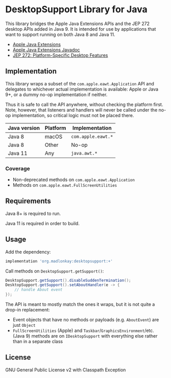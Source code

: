 # DesktopSupport Library for Java

This library bridges the Apple Java Extensions APIs and the JEP 272 desktop APIs
added in Java 9. It is intended for use by applications that want to support
running on both Java 8 and Java 11.

- [Apple Java Extensions](https://developer.apple.com/library/archive/samplecode/AppleJavaExtensions/Introduction/Intro.html)
- [Apple Java Extensions Javadoc](https://coderanch.com/how-to/javadoc/appledoc/api/)
- [JEP 272: Platform-Specific Desktop Features](https://openjdk.java.net/jeps/272)

## Implementation

This library wraps a subset of the `com.apple.eawt.Application` API and
delegates to whichever actual implementation is available: Apple or Java 9+, or
a dummy no-op implementation if neither.

Thus it is safe to call the API anywhere, without checking the platform
first. Note, however, that listeners and handlers will never be called under the
no-op implementation, so critical logic must not be placed there.

| Java version | Platform | Implementation     |
|--------------|----------|----------------    |
| Java 8       | macOS    | `com.apple.eawt.*` |
| Java 8       | Other    | No-op              |
| Java 11      | Any      | `java.awt.*`       |

### Coverage

- Non-deprecated methods on `com.apple.eawt.Application`
- Methods on `com.apple.eawt.FullScreenUtilities`

## Requirements

Java 8+ is required to run.

Java 11 is required in order to build.

## Usage

Add the dependency:

```groovy
implementation 'org.madlonkay:desktopsupport:+'
```

Call methods on `DesktopSupport.getSupport()`:

```java
DesktopSupport.getSupport().disableSuddenTermination();
DesktopSupport.getSupport().setAboutHandler(e -> {
    // handle About event
});
```

The API is meant to mostly match the ones it wraps, but it is not quite a
drop-in replacement:

- Event objects that have no methods or payloads (e.g. `AboutEvent`) are just
  `Object`
- `FullScreenUtilities` (Apple) and `Taskbar`/`GraphicsEnvironment`/etc. (Java
  9) methods are on `IDesktopSupport` with everything else rather than in a
  separate class

## License

GNU General Public License v2 with Classpath Exception
